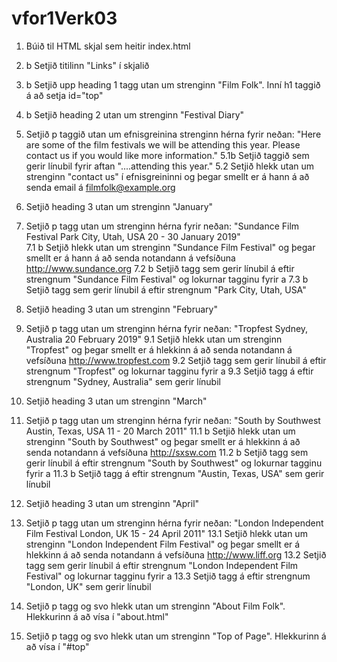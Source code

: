 # vfor1Verk03

1.    Búið til HTML skjal sem heitir index.html
2.   b Setjið titilinn "Links" í skjalið
3.   b Setjið upp heading 1 tagg utan um strenginn "Film Folk". Inní h1 taggið á að setja id="top"
4.   b Setjið heading 2 utan um strenginn "Festival Diary"
5.    Setjið p taggið utan um efnisgreinina strenginn hérna fyrir neðan:
      "Here are some of the film festivals we will be attending this year. Please contact us if you would like more
      information."
5.1b   Setjið taggið sem gerir línubil fyrir aftan "....attending this year."
5.2   Setjið hlekk utan um strenginn "contact us" í efnisgreininni og þegar smellt er á hann á að senda email á
      filmfolk@example.org

6.    Setjið heading 3 utan um strenginn "January"
7.    Setjið p tagg utan um strenginn hérna fyrir neðan:
      "Sundance Film Festival
      Park City, Utah, USA
      20 - 30 January 2019"  
7.1 b  Setjið hlekk utan um strenginn "Sundance Film Festival" og þegar smellt er á hann á að senda notandann á vefsíðuna
      http://www.sundance.org
7.2 b  Setjið tagg sem gerir línubil á eftir strengnum "Sundance Film Festival" og lokurnar tagginu fyrir a
7.3 b  Setjið tagg sem gerir línubil á eftir strengnum "Park City, Utah, USA"

8.    Setjið heading 3 utan um strenginn "February"
9.    Setjið p tagg utan um strenginn hérna fyrir neðan:
      "Tropfest
      Sydney, Australia
      20 February 2019"
9.1   Setjið hlekk utan um strenginn "Tropfest" og þegar smellt er á hlekkinn á að senda notandann á vefsíðuna
      http://www.tropfest.com
9.2   Setjið tagg sem gerir línubil á eftir strengnum "Tropfest" og lokurnar tagginu fyrir a
9.3   Setjið tagg á eftir strengnum "Sydney, Australia" sem gerir línubil

10.   Setjið heading 3 utan um strenginn "March"
11.   Setjið p tagg utan um strenginn hérna fyrir neðan:
      "South by Southwest
      Austin, Texas, USA
      11 - 20 March 2011"
11.1 b Setjið hlekk utan um strenginn "South by Southwest" og þegar smellt er á hlekkinn á að senda notandann á vefsíðuna 
      http://sxsw.com
11.2 b Setjið tagg sem gerir línubil á eftir strengnum "South by Southwest" og lokurnar tagginu fyrir a
11.3 b Setjið tagg á eftir strengnum "Austin, Texas, USA" sem gerir línubil

12.   Setjið heading 3 utan um strenginn "April"
13.   Setjið p tagg utan um strenginn hérna fyrir neðan:
      "London Independent Film Festival
      London, UK
      15 - 24 April 2011"
13.1  Setjið hlekk utan um strenginn "London Independent Film Festival" og þegar smellt er á hlekkinn á að senda 
      notandann á vefsíðuna http://www.liff.org
13.2  Setjið tagg sem gerir línubil á eftir strengnum "London Independent Film Festival" og lokurnar tagginu fyrir a
13.3  Setjið tagg á eftir strengnum "London, UK" sem gerir línubil

14.   Setjið p tagg og svo hlekk utan um strenginn "About Film Folk". Hlekkurinn á að vísa í "about.html"
15.   Setjið p tagg og svo hlekk utan um strenginn "Top of Page". Hlekkurinn á að vísa í "#top"


